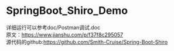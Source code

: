 # SpringBoot_Shiro_Demo
详细运行可以参考doc/Postman调试.doc<br/>
原文：https://www.jianshu.com/p/f37f8c295057<br/>
源代码的github:https://github.com/Smith-Cruise/Spring-Boot-Shiro